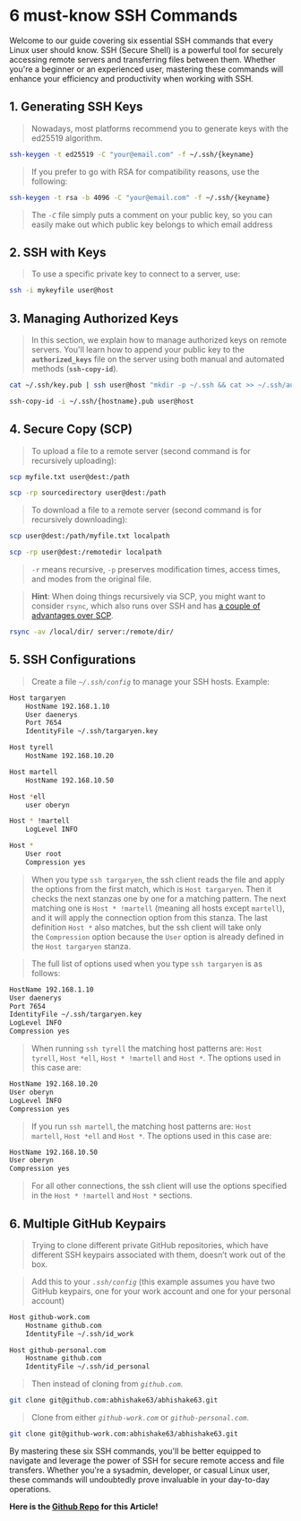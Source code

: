 # 6 must-know SSH Commands

Welcome to our guide covering six essential SSH commands that every Linux user should know. SSH (Secure Shell) is a powerful tool for securely accessing remote servers and transferring files between them. Whether you're a beginner or an experienced user, mastering these commands will enhance your efficiency and productivity when working with SSH.

## 1. Generating SSH Keys

> Nowadays, most platforms recommend you to generate keys with the ed25519 algorithm.
> 

```bash
ssh-keygen -t ed25519 -C "your@email.com" -f ~/.ssh/{keyname}
```

> If you prefer to go with RSA for compatibility reasons, use the following:
> 

```bash
ssh-keygen -t rsa -b 4096 -C "your@email.com" -f ~/.ssh/{keyname}
```

> The *`-C`* file simply puts a comment on your public key, so you can easily make out which public key belongs to which email address
> 

## 2. SSH with Keys

> To use a specific private key to connect to a server, use:
> 

```bash
ssh -i mykeyfile user@host
```

## 3. Managing Authorized Keys

> In this section, we explain how to manage authorized keys on remote servers. You'll learn how to append your public key to the **`authorized_keys`** file on the server using both manual and automated methods (**`ssh-copy-id`**).
> 

```bash
cat ~/.ssh/key.pub | ssh user@host "mkdir -p ~/.ssh && cat >> ~/.ssh/authorized_keys"

ssh-copy-id -i ~/.ssh/{hostname}.pub user@host
```

## 4. Secure Copy (SCP)

> To upload a file to a remote server (second command is for recursively uploading):
> 

```bash
scp myfile.txt user@dest:/path

scp -rp sourcedirectory user@dest:/path
```

> To download a file to a remote server (second command is for recursively downloading):
> 

```bash
scp user@dest:/path/myfile.txt localpath

scp -rp user@dest:/remotedir localpath
```

> `-r` means recursive, `-p` preserves modification times, access times, and modes from the original file.
> 

> **Hint**: When doing things recursively via SCP, you might want to consider `rsync`, which also runs over SSH and has [a couple of advantages over SCP](https://serverfault.com/a/264606).
> 

```bash
rsync -av /local/dir/ server:/remote/dir/
```

## 5. SSH Configurations

> Create a file *`~/.ssh/config`* to manage your SSH hosts. Example:
> 

```bash
Host targaryen
    HostName 192.168.1.10
    User daenerys
    Port 7654
    IdentityFile ~/.ssh/targaryen.key

Host tyrell
    HostName 192.168.10.20

Host martell
    HostName 192.168.10.50

Host *ell
    user oberyn

Host * !martell
    LogLevel INFO

Host *
    User root
    Compression yes
```

> When you type `ssh targaryen`, the ssh client reads the file and apply the options from the first match, which is `Host targaryen`. Then it checks the next stanzas one by one for a matching pattern. The next matching one is `Host * !martell` (meaning all hosts except `martell`), and it will apply the connection option from this stanza. The last definition `Host *` also matches, but the ssh client will take only the `Compression` option because the `User` option is already defined in the `Host targaryen` stanza.
> 

> The full list of options used when you type `ssh targaryen` is as follows:
> 

```bash
HostName 192.168.1.10
User daenerys
Port 7654
IdentityFile ~/.ssh/targaryen.key
LogLevel INFO
Compression yes
```

> When running `ssh tyrell` the matching host patterns are: `Host tyrell`, `Host *ell`, `Host * !martell` and `Host *`. The options used in this case are:
> 

```bash
HostName 192.168.10.20
User oberyn
LogLevel INFO
Compression yes
```

> If you run `ssh martell`, the matching host patterns are: `Host martell`, `Host *ell` and `Host *`. The options used in this case are:
> 

```bash
HostName 192.168.10.50
User oberyn
Compression yes
```

> For all other connections, the ssh client will use the options specified in the `Host * !martell` and `Host *` sections.
> 

## 6. Multiple GitHub Keypairs

> Trying to clone different private GitHub repositories, which have different SSH keypairs associated with them, doesn’t work out of the box.
> 

> Add this to your *`.ssh/config`* (this example assumes you have two GitHub keypairs, one for your work account and one for your personal account)
> 

```bash
Host github-work.com
    Hostname github.com
    IdentityFile ~/.ssh/id_work

Host github-personal.com
    Hostname github.com
    IdentityFile ~/.ssh/id_personal
```

> Then instead of cloning from *`github.com`*.
> 

```bash
git clone git@github.com:abhishake63/abhishake63.git
```

> Clone from either *`github-work.com`* or *`github-personal.com`*.
> 

```bash
git clone git@github-work.com:abhishake63/abhishake63.git
```

By mastering these six SSH commands, you'll be better equipped to navigate and leverage the power of SSH for secure remote access and file transfers. Whether you're a sysadmin, developer, or casual Linux user, these commands will undoubtedly prove invaluable in your day-to-day operations.

**Here is the [Github Repo](https://github.com/Abhishake63/abhishake-guides) for this Article!**
